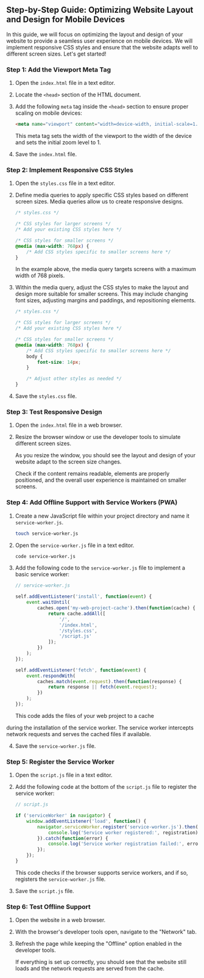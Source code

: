 ## Step-by-Step Guide: Optimizing Website Layout and Design for Mobile Devices

In this guide, we will focus on optimizing the layout and design of your website to provide a seamless user experience on mobile devices. We will implement responsive CSS styles and ensure that the website adapts well to different screen sizes. Let's get started!

### Step 1: Add the Viewport Meta Tag

1. Open the `index.html` file in a text editor.

2. Locate the `<head>` section of the HTML document.

3. Add the following `meta` tag inside the `<head>` section to ensure proper scaling on mobile devices:

   ```html
   <meta name="viewport" content="width=device-width, initial-scale=1.0">
   ```

   This meta tag sets the width of the viewport to the width of the device and sets the initial zoom level to 1.

4. Save the `index.html` file.

### Step 2: Implement Responsive CSS Styles

1. Open the `styles.css` file in a text editor.

2. Define media queries to apply specific CSS styles based on different screen sizes. Media queries allow us to create responsive designs.

   ```css
   /* styles.css */

   /* CSS styles for larger screens */
   /* Add your existing CSS styles here */

   /* CSS styles for smaller screens */
   @media (max-width: 768px) {
       /* Add CSS styles specific to smaller screens here */
   }
   ```

   In the example above, the media query targets screens with a maximum width of 768 pixels.

3. Within the media query, adjust the CSS styles to make the layout and design more suitable for smaller screens. This may include changing font sizes, adjusting margins and paddings, and repositioning elements.

   ```css
   /* styles.css */

   /* CSS styles for larger screens */
   /* Add your existing CSS styles here */

   /* CSS styles for smaller screens */
   @media (max-width: 768px) {
       /* Add CSS styles specific to smaller screens here */
       body {
           font-size: 14px;
       }

       /* Adjust other styles as needed */
   }
   ```

4. Save the `styles.css` file.

### Step 3: Test Responsive Design

1. Open the `index.html` file in a web browser.

2. Resize the browser window or use the developer tools to simulate different screen sizes.

   As you resize the window, you should see the layout and design of your website adapt to the screen size changes.

   Check if the content remains readable, elements are properly positioned, and the overall user experience is maintained on smaller screens.

### Step 4: Add Offline Support with Service Workers (PWA)

1. Create a new JavaScript file within your project directory and name it `service-worker.js`.

   ```bash
   touch service-worker.js
   ```

2. Open the `service-worker.js` file in a text editor.

   ```bash
   code service-worker.js
   ```

3. Add the following code to the `service-worker.js` file to implement a basic service worker:

   ```javascript
   // service-worker.js

   self.addEventListener('install', function(event) {
       event.waitUntil(
           caches.open('my-web-project-cache').then(function(cache) {
               return cache.addAll([
                   '/',
                   '/index.html',
                   '/styles.css',
                   '/script.js'
               ]);
           })
       );
   });

   self.addEventListener('fetch', function(event) {
       event.respondWith(
           caches.match(event.request).then(function(response) {
               return response || fetch(event.request);
           })
       );
   });
   ```

   This code adds the files of your web project to a cache

 during the installation of the service worker. The service worker intercepts network requests and serves the cached files if available.

4. Save the `service-worker.js` file.

### Step 5: Register the Service Worker

1. Open the `script.js` file in a text editor.

2. Add the following code at the bottom of the `script.js` file to register the service worker:

   ```javascript
   // script.js

   if ('serviceWorker' in navigator) {
       window.addEventListener('load', function() {
           navigator.serviceWorker.register('service-worker.js').then(function(registration) {
               console.log('Service worker registered:', registration);
           }).catch(function(error) {
               console.log('Service worker registration failed:', error);
           });
       });
   }
   ```

   This code checks if the browser supports service workers, and if so, registers the `service-worker.js` file.

3. Save the `script.js` file.

### Step 6: Test Offline Support

1. Open the website in a web browser.

2. With the browser's developer tools open, navigate to the "Network" tab.

3. Refresh the page while keeping the "Offline" option enabled in the developer tools.

   If everything is set up correctly, you should see that the website still loads and the network requests are served from the cache.

